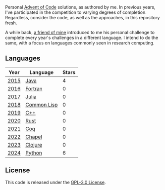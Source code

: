 Personal [Advent of Code](https://adventofcode.com) solutions, as authored by me. In previous years, I've participated in the competition to varying degrees of completion. Regardless, consider the code, as well as the approaches, in this repository fresh.

A while back, [a friend of mine](https://github.com/nicorising/advent-of-code) introduced to me his personal challenge to complete every year's challenges in a different language. I intend to do the same, with a focus on languages commonly seen in research computing.

## Languages
| Year                                  | Language                                                      | Stars |
| ------------------------------------- | ------------------------------------------------------------- | ----- |
| [2015](https://adventofcode.com/2015) | [Java](https://www.oracle.com/java/)| 4    |
| [2016](https://adventofcode.com/2016) | [Fortran](https://fortran-lang.org/)        | 0    |
| [2017](https://adventofcode.com/2017) | [Julia](https://julialang.org/)        | 0    |
| [2018](https://adventofcode.com/2018) | [Common Lisp](https://lisp-lang.org/)        | 0    |
| [2019](https://adventofcode.com/2019) | [C++](https://en.wikipedia.org/wiki/C++)        | 0    |
| [2020](https://adventofcode.com/2020) | [Rust](https://www.rust-lang.org/)        | 0    |
| [2021](https://adventofcode.com/2021) | [Coq](https://coq.inria.fr/)        | 0    |
| [2022](https://adventofcode.com/2022) | [Chapel](https://chapel-lang.org/)        | 0    |
| [2023](https://adventofcode.com/2023) | [Clojure](https://clojure.org/)       | 0    |
| [2024](https://adventofcode.com/2024) | [Python](https://www.python.org/)| 6     |

## License

This code is released under the [GPL-3.0 License](LICENSE).

